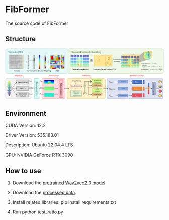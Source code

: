 # FibFormer
The source code of FibFormer

## Structure

![structure](structure.svg)

## Environment

CUDA Version: 12.2

Driver Version: 535.183.01

Description: Ubuntu 22.04.4 LTS

GPU: NVIDIA GeForce RTX 3090

## How to use

  1. Download the [pretrained Wav2vec2.0 model]( https://huggingface.co/facebook/wav2vec2-base-960h)
  2. Download the [processed data](https://pan.baidu.com/s/1yjgVgE_CCEMqa220OWMnWg?pwd=ar2b).

  3. Install related libraries. pip install requirements.txt
  4. Run python test_ratio.py




